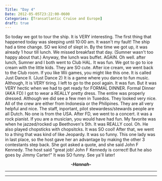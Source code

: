 ```yaml
---
Title: "Day 4"
Date: 2012-05-05T23:22:00-0600
Categories: [Transatlantic Cruise and Europe]
draft: true
---
```


So today we got to tour the ship. It is VERY interesting. The first
thing that happened today was sleeping until 10:00 am. It wasn't my
fault! The ship had a time change. SO we kind of slept in. By the time
we got up, it was already 1 hour till lunch. We missed breakfast that
day. (Sumner wasn't too happy about that.) Anyway, the lunch was buffet.
AGAIN. Oh well. after lunch, Sumner and I both went to Club HAL. It was
fun. We got to go to ice cream with the little kids. They are SO cute.
After ice cream, we went back to the Club room. If you like Wii games,
you might like this one. It is called Just Dance II. (Just Dance 2) It
is a game where you dance to fun music. Although, It is VERY tiring. I
left to go to the pool again. It was fun. But it was VERY hectic when we
had to get ready for FORMAL DINNER. Formal Dinner (AKA FD) I got to wear
a REALLY pretty dress. The entire was properly dressed. Although we did
see a few men in Tuxedos. They looked very nice. All of the crew are
either from Indonesia or the Philipines. They are all very helpful and
nice. The staff, inportant, pilot stewardess/stewards people are all
Dutch. No one is from the USA. After FD, we went to a concert. it was a
rock pianist. If you are a musician, you would have had fun. My favorite
was when he jazzed/rocked up Beethoven's 5th. It was REALLY cool. Oh. He
also played chopsticks with chopsitcks. It was SO cool! After that, we
went to a thing that was kind of like Jeopardy. It was so funny. This
one lady was in last place, so the host gave her an advantage by making
the other 3 contestants step back. She got asked a quote, and she said
John F Kennedy. The host said "great job! John F Kennedy is correct! But
he also goes by Jimmy Carter!" It was SO funny. See ya'll later!

  

<div align="CENTER">

***-Hannah-***

</div>

***  
***
